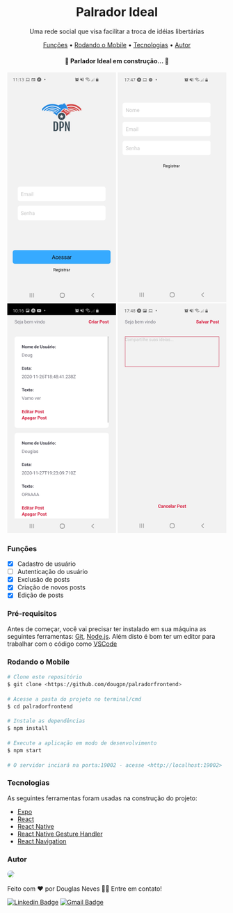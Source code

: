 <h1 align="center">Palrador Ideal</h1>

<p align="center">Uma rede social que visa facilitar a troca de idéias libertárias</p>

<p align="center">
 <a href="#funções">Funções</a> • 
 <a href="#Pré-requisitos">Rodando o Mobile</a> • 
 <a href="#tecnologias">Tecnologias</a> • 
 <a href="#autor">Autor</a>
</p>

<h4 align="center"> 
	🚧  Parlador Ideal em construção...  🚧
</h4>

<p align="center">
<img width= "250" src="./Screenshots/1.jpeg" />
<img width= "250" src="./Screenshots/2.jpeg" />
<img width= "250" src="./Screenshots/3.jpeg" />
<img width= "250" src="./Screenshots/4.jpeg" />
</p>

### Funções

- [x] Cadastro de usuário
- [ ] Autenticação do usuário
- [x] Exclusão de posts
- [x] Criação de novos posts
- [x] Edição de posts

### Pré-requisitos

Antes de começar, você vai precisar ter instalado em sua máquina as seguintes ferramentas:
[Git](https://git-scm.com), [Node.js](https://nodejs.org/en/). 
Além disto é bom ter um editor para trabalhar com o código como [VSCode](https://code.visualstudio.com/)

### Rodando o Mobile

```bash
# Clone este repositório
$ git clone <https://github.com/dougpn/palradorfrontend>

# Acesse a pasta do projeto no terminal/cmd
$ cd palradorfrontend

# Instale as dependências
$ npm install

# Execute a aplicação em modo de desenvolvimento
$ npm start

# O servidor inciará na porta:19002 - acesse <http://localhost:19002>
```
### Tecnologias

As seguintes ferramentas foram usadas na construção do projeto:

- [Expo](https://expo.io/)
- [React](https://pt-br.reactjs.org/)
- [React Native](https://reactnative.dev/)
- [React Native Gesture Handler](https://docs.swmansion.com/react-native-gesture-handler/)
- [React Navigation](https://reactnavigation.org/)

### Autor

<a href="https://github.com/dougpn/">
 <img style="border-radius: 50%;" src="https://avatars2.githubusercontent.com/u/62621650?s=400&u=d9672bc16aaaf1fd2b3df06d7e42068ffec48525&v=4" width="100px />
 <br />
 <sub><b>Douglas Neves</b></sub></a> <a href="https://github.com/dougpn" ></a>


Feito com ❤️ por Douglas Neves 👋🏽 Entre em contato!

[![Linkedin Badge](https://img.shields.io/badge/-Douglas-blue?style=flat-square&logo=Linkedin&logoColor=white&link=https://www.linkedin.com/in/douglaspneves/)](https://www.linkedin.com/in/douglaspneves/) 
[![Gmail Badge](https://img.shields.io/badge/-nevesdouglasp@gmail.com-c14438?style=flat-square&logo=Gmail&logoColor=white&link=mailto:nevesdouglasp@gmail.com)](mailto:nevesdouglasp@gmail.com)
